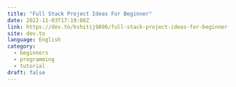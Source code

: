 ```yaml
---
title: "Full Stack Project Ideas For Beginner"
date: 2022-11-03T17:19:08Z
link: https://dev.to/kshitij9896/full-stack-project-ideas-for-beginner-45dc?utm_medium=RSS&utm_source=news.12bit.vn
site: dev.to
language: English
category:
  - beginners
  - programming
  - tutorial
draft: false
---
```

